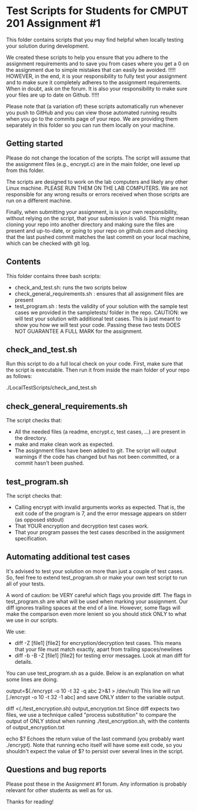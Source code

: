 Test Scripts for Students for CMPUT 201 Assignment #1
=====================================================

This folder contains scripts that you may find helpful when locally testing your
solution during development.

We created these scripts to help you ensure that you adhere to the assignment requirements
and to save you from cases where you get a 0 on the assignment due to simple mistakes that can
easily be avoided.
!!!!!
HOWEVER, in the end, it is your responsibility to fully test your assignment and to make sure
it completely adheres to the assignment requirements. When in doubt, ask on the forum. 
It is also your responsibility to make sure your files are up to date on Github. 
!!!!!

Please note that (a variation of) these scripts automatically run whenever you push to GitHub and you can view those automated running results when you go to the commits page of your repo. We are providing them separately in this folder so you can run them locally on your machine. 


Getting started
---------------
Please do not change the location of the scripts.
The script will assume that the assignment files (e.g., encrypt.c) are in
the main folder, one level up from this folder.

The scripts are designed to work on the lab computers and likely any other Linux
machine. PLEASE RUN THEM ON THE LAB COMPUTERS. We are not responsible for any wrong results or errors received when those scripts are run on a different machine.

Finally, when submitting your assignment, is is your own responsibility, without relying
on the script, that your submission is valid. This might mean cloning your repo
into another directory and making sure the files are present and up-to-date,
or going to your repo on github.com and checking that the last pushed commit matches
the last commit on your local machine, which can be checked with git log.


Contents
--------
This folder contains three bash scripts:
 - check_and_test.sh: runs the two scripts below
 - check_general_requirements.sh : ensures that all assignment files are present
 - test_program.sh               : tests the validity of your solution with the sample test cases we provided in the sampletests/ folder in the repo. CAUTION: we will test your solution with additional test cases. This is just meant to show you how we will test your code. Passing these two tests DOES NOT GUARANTEE A FULL MARK for the assignment.

check_and_test.sh
-----------------
Run this script to do a full local check on your code.
First, make sure that the script is executable. Then run it from inside the main folder of your repo as follows:

./LocalTestScripts/check_and_test.sh

check_general_requirements.sh
-----------------------------

The script checks that:
 - All the needed files (a readme, encrypt.c, test cases, ...) are present
   in the directory.
 - make and make clean work as expected. 
 - The assignment files have been added to git. The script will output warnings
   if the code has changed but has not been committed, or a commit hasn't been pushed.


test_program.sh
---------------

The script checks that:
 - Calling encrypt with invalid arguments works as expected. That is, the exit
   code of the program is 7, and the error message appears on stderr (as opposed
   stdout)
 - That YOUR encryption and decryption test cases work.
 - That your program passes the test cases described in the assignment
   specification.


Automating additional test cases
--------------------------------
It's advised to test your solution on more than just a couple of test cases.
So, feel free to extend test_program.sh or make your own test script to run
all of your tests.

A word of caution: be VERY careful which flags you provide diff. The flags
in test_program.sh are what will be used when marking your assignment. Our diff ignores trailing
spaces at the end of a line. However, some
flags will make the comparison even more lenient so you should stick ONLY to what we use in our scripts.

We use:
 - diff -Z [file1] [file2] for encryption/decryption test cases. This means that
   your file must match exactly, apart from trailing spaces/newlines
 - diff -b -B -Z [file1] [file2] for testing error messages.
   Look at man diff for details.

You can use test_program.sh as a guide. Below is an explanation on what some
lines are doing.

  output=$(./encrypt -o 10 -t 32 -q abc 2>&1 > /dev/null)
This line will run [./encrypt -o 10 -t 32 -1 abc] and save ONLY stderr to
the variable output.

  diff <(./test_encryption.sh) output_encryption.txt
Since diff expects two files, we use a technique called "process substitution"
to compare the output of ONLY stdout when running ./test_encryption.sh,
with the contents of output_encryption.txt

  echo $?
Echoes the return value of the last command (you probably want ./encrypt). Note 
that running echo itself will have some exit code, so you shouldn't expect the
value of $? to persist over several lines in the script.

Questions and bug reports
-------------------------
Please post these in the Assignment #1 forum. Any information is probably
relevant for other students as well as for us.


Thanks for reading!
